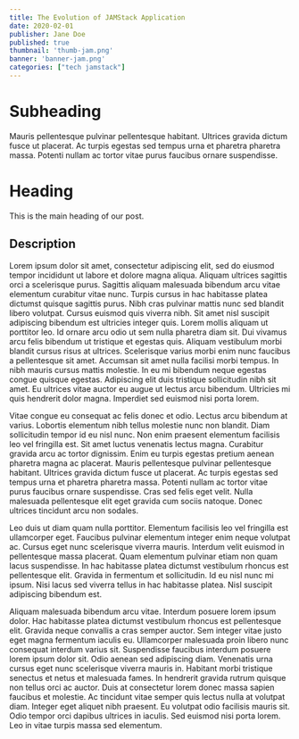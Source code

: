 ```yaml
---
title: The Evolution of JAMStack Application
date: 2020-02-01
publisher: Jane Doe
published: true
thumbnail: 'thumb-jam.png'
banner: 'banner-jam.png'
categories: ["tech jamstack"]
---
```


# Subheading

Mauris pellentesque pulvinar pellentesque habitant. Ultrices gravida dictum fusce ut placerat. Ac turpis egestas sed tempus urna et pharetra pharetra massa. Potenti nullam ac tortor vitae purus faucibus ornare suspendisse.

# Heading

This is the main heading of our post.

## Description

Lorem ipsum dolor sit amet, consectetur adipiscing elit, sed do eiusmod tempor incididunt ut labore et dolore magna aliqua. Aliquam ultrices sagittis orci a scelerisque purus. Sagittis aliquam malesuada bibendum arcu vitae elementum curabitur vitae nunc. Turpis cursus in hac habitasse platea dictumst quisque sagittis purus. Nibh cras pulvinar mattis nunc sed blandit libero volutpat. Cursus euismod quis viverra nibh. Sit amet nisl suscipit adipiscing bibendum est ultricies integer quis. Lorem mollis aliquam ut porttitor leo. Id ornare arcu odio ut sem nulla pharetra diam sit. Dui vivamus arcu felis bibendum ut tristique et egestas quis. Aliquam vestibulum morbi blandit cursus risus at ultrices. Scelerisque varius morbi enim nunc faucibus a pellentesque sit amet. Accumsan sit amet nulla facilisi morbi tempus. In nibh mauris cursus mattis molestie. In eu mi bibendum neque egestas congue quisque egestas. Adipiscing elit duis tristique sollicitudin nibh sit amet. Eu ultrices vitae auctor eu augue ut lectus arcu bibendum. Ultricies mi quis hendrerit dolor magna. Imperdiet sed euismod nisi porta lorem.


Vitae congue eu consequat ac felis donec et odio. Lectus arcu bibendum at varius. Lobortis elementum nibh tellus molestie nunc non blandit. Diam sollicitudin tempor id eu nisl nunc. Non enim praesent elementum facilisis leo vel fringilla est. Sit amet luctus venenatis lectus magna. Curabitur gravida arcu ac tortor dignissim. Enim eu turpis egestas pretium aenean pharetra magna ac placerat. Mauris pellentesque pulvinar pellentesque habitant. Ultrices gravida dictum fusce ut placerat. Ac turpis egestas sed tempus urna et pharetra pharetra massa. Potenti nullam ac tortor vitae purus faucibus ornare suspendisse. Cras sed felis eget velit. Nulla malesuada pellentesque elit eget gravida cum sociis natoque. Donec ultrices tincidunt arcu non sodales.

Leo duis ut diam quam nulla porttitor. Elementum facilisis leo vel fringilla est ullamcorper eget. Faucibus pulvinar elementum integer enim neque volutpat ac. Cursus eget nunc scelerisque viverra mauris. Interdum velit euismod in pellentesque massa placerat. Quam elementum pulvinar etiam non quam lacus suspendisse. In hac habitasse platea dictumst vestibulum rhoncus est pellentesque elit. Gravida in fermentum et sollicitudin. Id eu nisl nunc mi ipsum. Nisi lacus sed viverra tellus in hac habitasse platea. Nisl suscipit adipiscing bibendum est.

Aliquam malesuada bibendum arcu vitae. Interdum posuere lorem ipsum dolor. Hac habitasse platea dictumst vestibulum rhoncus est pellentesque elit. Gravida neque convallis a cras semper auctor. Sem integer vitae justo eget magna fermentum iaculis eu. Ullamcorper malesuada proin libero nunc consequat interdum varius sit. Suspendisse faucibus interdum posuere lorem ipsum dolor sit. Odio aenean sed adipiscing diam. Venenatis urna cursus eget nunc scelerisque viverra mauris in. Habitant morbi tristique senectus et netus et malesuada fames. In hendrerit gravida rutrum quisque non tellus orci ac auctor. Duis at consectetur lorem donec massa sapien faucibus et molestie. Ac tincidunt vitae semper quis lectus nulla at volutpat diam. Integer eget aliquet nibh praesent. Eu volutpat odio facilisis mauris sit. Odio tempor orci dapibus ultrices in iaculis. Sed euismod nisi porta lorem. Leo in vitae turpis massa sed elementum.